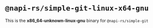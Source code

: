 # `@napi-rs/simple-git-linux-x64-gnu`

This is the **x86_64-unknown-linux-gnu** binary for `@napi-rs/simple-git`
